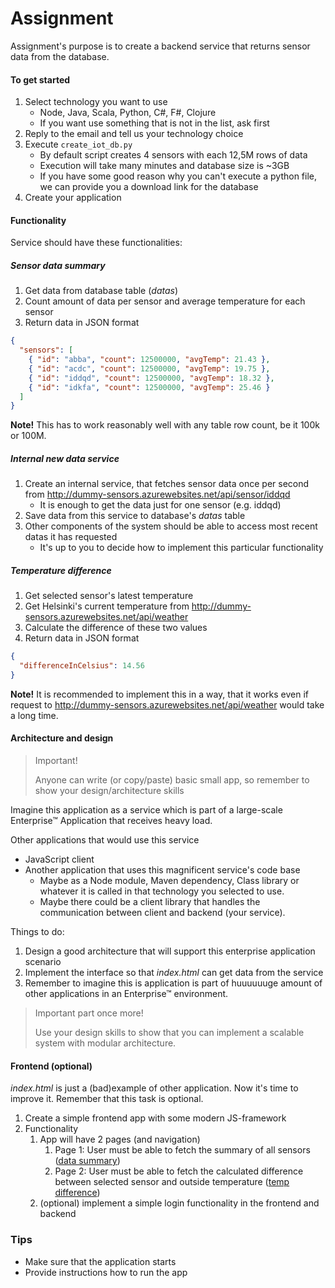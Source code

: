 # Assignment

Assignment's purpose is to create a backend service that returns sensor data from the database.

#### To get started

1. Select technology you want to use
   - Node, Java, Scala, Python, C#, F#, Clojure
   - If you want use something that is not in the list, ask first
1. Reply to the email and tell us your technology choice
1. Execute `create_iot_db.py`
   - By default script creates 4 sensors with each 12,5M rows of data
   - Execution will take many minutes and database size is ~3GB
   - If you have some good reason why you can't execute a python file, we can provide you a download link for the database
1. Create your application

#### Functionality

Service should have these functionalities:

##### Sensor data summary

1. Get data from database table (_datas_)
1. Count amount of data per sensor and average temperature for each sensor
1. Return data in JSON format

```json
{
  "sensors": [
    { "id": "abba", "count": 12500000, "avgTemp": 21.43 },
    { "id": "acdc", "count": 12500000, "avgTemp": 19.75 },
    { "id": "iddqd", "count": 12500000, "avgTemp": 18.32 },
    { "id": "idkfa", "count": 12500000, "avgTemp": 25.46 }
  ]
}
```

**Note!** This has to work reasonably well with any table row count, be it 100k or 100M.

##### Internal new data service

1. Create an internal service, that fetches sensor data once per second from <http://dummy-sensors.azurewebsites.net/api/sensor/iddqd>
   - It is enough to get the data just for one sensor (e.g. iddqd)
1. Save data from this service to database's _datas_ table
1. Other components of the system should be able to access most recent datas it has requested
   - It's up to you to decide how to implement this particular functionality

##### Temperature difference

1. Get selected sensor's latest temperature
1. Get Helsinki's current temperature from <http://dummy-sensors.azurewebsites.net/api/weather>
1. Calculate the difference of these two values
1. Return data in JSON format

```json
{
  "differenceInCelsius": 14.56
}
```

**Note!** It is recommended to implement this in a way, that it works even if request to http://dummy-sensors.azurewebsites.net/api/weather would take a long time.

#### Architecture and design

> Important!
>
> Anyone can write (or copy/paste) basic small app, so remember to show your design/architecture skills

Imagine this application as a service which is part of a large-scale Enterprise™ Application that receives heavy load.

Other applications that would use this service

- JavaScript client
- Another application that uses this magnificent service's code base
  - Maybe as a Node module, Maven dependency, Class library or whatever it is called in that technology you selected to use.
  - Maybe there could be a client library that handles the communication between client and backend (your service).

Things to do:

1. Design a good architecture that will support this enterprise application scenario
1. Implement the interface so that _index.html_ can get data from the service
1. Remember to imagine this is application is part of huuuuuuge amount of other applications in an Enterprise™ environment.

> Important part once more!
>
> Use your design skills to show that you can implement a scalable system with modular architecture.

#### Frontend (optional)

_index.html_ is just a (bad)example of other application. Now it's time to improve it. Remember that this task is optional.

1. Create a simple frontend app with some modern JS-framework
1. Functionality
   1. App will have 2 pages (and navigation)
      1. Page 1: User must be able to fetch the summary of all sensors ([data summary](#sensor-data-summary))
      1. Page 2: User must be able to fetch the calculated difference between selected sensor and outside temperature ([temp difference](#temperature-difference))
   1. (optional) implement a simple login functionality in the frontend and backend

### Tips

- Make sure that the application starts
- Provide instructions how to run the app
